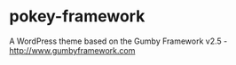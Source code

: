 pokey-framework
===============

A WordPress theme based on the Gumby Framework v2.5 - http://www.gumbyframework.com
